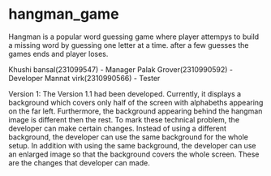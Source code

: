 # hangman_game
Hangman is a popular word guessing game where player attempys to build a missing word by guessing one letter at a time. after a few guesses the games ends and player loses.

Khushi bansal(231099547) - Manager 
Palak Grover(2310990592) - Developer
Mannat virk(2310990566) - Tester

Version 1: The Version 1.1 had been developed. Currently, it displays a background which covers only half of the screen with alphabeths appearing on the far left. Furthermore, the background appearing behind the hangman image is different then the rest. To mark these technical problem, the developer can make certain changes. Instead of using a different background, the developer can use the same background for the whole setup. In addition with using the same background, the developer can use an enlarged image so that the background covers the whole screen. These are the changes that developer can made.
